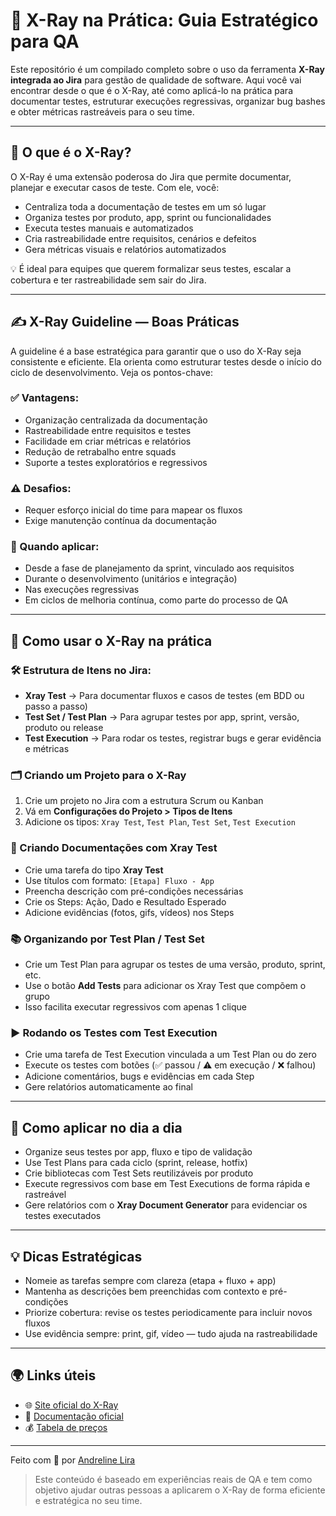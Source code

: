 # 📘 X-Ray na Prática: Guia Estratégico para QA

Este repositório é um compilado completo sobre o uso da ferramenta **X-Ray integrada ao Jira** para gestão de qualidade de software. Aqui você vai encontrar desde o que é o X-Ray, até como aplicá-lo na prática para documentar testes, estruturar execuções regressivas, organizar bug bashes e obter métricas rastreáveis para o seu time.

---

## 🧠 O que é o X-Ray?

O X-Ray é uma extensão poderosa do Jira que permite documentar, planejar e executar casos de teste. Com ele, você:

- Centraliza toda a documentação de testes em um só lugar
- Organiza testes por produto, app, sprint ou funcionalidades
- Executa testes manuais e automatizados
- Cria rastreabilidade entre requisitos, cenários e defeitos
- Gera métricas visuais e relatórios automatizados

💡 É ideal para equipes que querem formalizar seus testes, escalar a cobertura e ter rastreabilidade sem sair do Jira.

---

## ✍️ X-Ray Guideline — Boas Práticas

A guideline é a base estratégica para garantir que o uso do X-Ray seja consistente e eficiente. Ela orienta como estruturar testes desde o início do ciclo de desenvolvimento. Veja os pontos-chave:

### ✅ Vantagens:
- Organização centralizada da documentação
- Rastreabilidade entre requisitos e testes
- Facilidade em criar métricas e relatórios
- Redução de retrabalho entre squads
- Suporte a testes exploratórios e regressivos

### ⚠️ Desafios:
- Requer esforço inicial do time para mapear os fluxos
- Exige manutenção contínua da documentação

### 🧭 Quando aplicar:
- Desde a fase de planejamento da sprint, vinculado aos requisitos
- Durante o desenvolvimento (unitários e integração)
- Nas execuções regressivas
- Em ciclos de melhoria contínua, como parte do processo de QA

---

## 🚀 Como usar o X-Ray na prática

### 🛠️ Estrutura de Itens no Jira:
- **Xray Test** → Para documentar fluxos e casos de testes (em BDD ou passo a passo)
- **Test Set / Test Plan** → Para agrupar testes por app, sprint, versão, produto ou release
- **Test Execution** → Para rodar os testes, registrar bugs e gerar evidência e métricas

### 🗂️ Criando um Projeto para o X-Ray
1. Crie um projeto no Jira com a estrutura Scrum ou Kanban
2. Vá em **Configurações do Projeto > Tipos de Itens**
3. Adicione os tipos: `Xray Test`, `Test Plan`, `Test Set`, `Test Execution`

### 🧪 Criando Documentações com Xray Test
- Crie uma tarefa do tipo **Xray Test**
- Use títulos com formato: `[Etapa] Fluxo - App`
- Preencha descrição com pré-condições necessárias
- Crie os Steps: Ação, Dado e Resultado Esperado
- Adicione evidências (fotos, gifs, vídeos) nos Steps

### 📚 Organizando por Test Plan / Test Set
- Crie um Test Plan para agrupar os testes de uma versão, produto, sprint, etc.
- Use o botão **Add Tests** para adicionar os Xray Test que compõem o grupo
- Isso facilita executar regressivos com apenas 1 clique

### ▶️ Rodando os Testes com Test Execution
- Crie uma tarefa de Test Execution vinculada a um Test Plan ou do zero
- Execute os testes com botões (✅ passou / ⚠️ em execução / ❌ falhou)
- Adicione comentários, bugs e evidências em cada Step
- Gere relatórios automaticamente ao final

---

## 🔁 Como aplicar no dia a dia

- Organize seus testes por app, fluxo e tipo de validação
- Use Test Plans para cada ciclo (sprint, release, hotfix)
- Crie bibliotecas com Test Sets reutilizáveis por produto
- Execute regressivos com base em Test Executions de forma rápida e rastreável
- Gere relatórios com o **Xray Document Generator** para evidenciar os testes executados

---

## 💡 Dicas Estratégicas

- Nomeie as tarefas sempre com clareza (etapa + fluxo + app)
- Mantenha as descrições bem preenchidas com contexto e pré-condições
- Priorize cobertura: revise os testes periodicamente para incluir novos fluxos
- Use evidência sempre: print, gif, vídeo — tudo ajuda na rastreabilidade

---

## 🌍 Links úteis

- 🌐 [Site oficial do X-Ray](https://www.getxray.app/)
- 📄 [Documentação oficial](https://docs.getxray.app/)
- 💰 [Tabela de preços](https://marketplace.atlassian.com/apps/1211769/xray-test-management-for-jira?tab=pricing&hosting=cloud)

---

Feito com 💜 por [Andreline Lira](https://www.linkedin.com/in/andrelinelira)

> Este conteúdo é baseado em experiências reais de QA e tem como objetivo ajudar outras pessoas a aplicarem o X-Ray de forma eficiente e estratégica no seu time.
